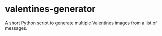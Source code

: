 # valentines-generator
 A short Python script to generate multiple Valentines images from a list of messages.
